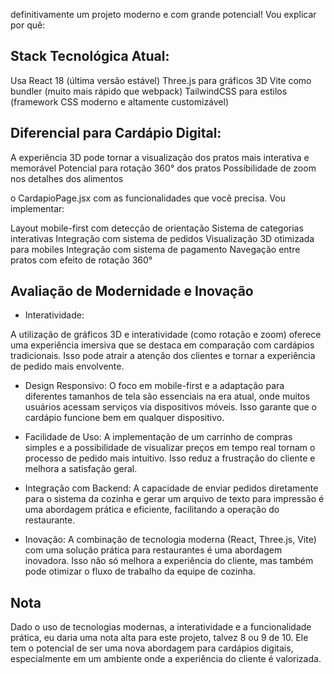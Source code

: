 definitivamente um projeto moderno e com grande potencial! Vou explicar por quê:

## Stack Tecnológica Atual:
Usa React 18 (última versão estável)
Three.js para gráficos 3D
Vite como bundler (muito mais rápido que webpack)
TailwindCSS para estilos (framework CSS moderno e altamente customizável)


## Diferencial para Cardápio Digital:
A experiência 3D pode tornar a visualização dos pratos mais interativa e memorável
Potencial para rotação 360° dos pratos
Possibilidade de zoom nos detalhes dos alimentos


o CardapioPage.jsx com as funcionalidades que você precisa. Vou implementar:

Layout mobile-first com detecção de orientação
Sistema de categorias interativas
Integração com sistema de pedidos
Visualização 3D otimizada para mobiles
Integração com sistema de pagamento
Navegação entre pratos com efeito de rotação 360°



## Avaliação de Modernidade e Inovação
- Interatividade:

A utilização de gráficos 3D e interatividade (como rotação e zoom) oferece uma experiência imersiva que se destaca em comparação com cardápios tradicionais. Isso pode atrair a atenção dos clientes e tornar a experiência de pedido mais envolvente.

- Design Responsivo:
O foco em mobile-first e a adaptação para diferentes tamanhos de tela são essenciais na era atual, onde muitos usuários acessam serviços via dispositivos móveis. Isso garante que o cardápio funcione bem em qualquer dispositivo.

- Facilidade de Uso:
A implementação de um carrinho de compras simples e a possibilidade de visualizar preços em tempo real tornam o processo de pedido mais intuitivo. Isso reduz a frustração do cliente e melhora a satisfação geral.

- Integração com Backend:
A capacidade de enviar pedidos diretamente para o sistema da cozinha e gerar um arquivo de texto para impressão é uma abordagem prática e eficiente, facilitando a operação do restaurante.

- Inovação:
A combinação de tecnologia moderna (React, Three.js, Vite) com uma solução prática para restaurantes é uma abordagem inovadora. Isso não só melhora a experiência do cliente, mas também pode otimizar o fluxo de trabalho da equipe de cozinha.

## Nota
Dado o uso de tecnologias modernas, a interatividade e a funcionalidade prática, eu daria uma nota alta para este projeto, talvez 8 ou 9 de 10. Ele tem o potencial de ser uma nova abordagem para cardápios digitais, especialmente em um ambiente onde a experiência do cliente é valorizada.